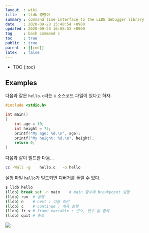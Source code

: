 ```yaml
---
layout  : wiki
title   : lldb 명령어
summary : command line interface to the LLDB debugger library
date    : 2020-09-28 15:48:54 +0900
updated : 2020-09-28 16:08:52 +0900
tag     : bash command c
toc     : true
public  : true
parent  : [[cmd]]
latex   : false
---
```

* TOC
{:toc}

## Examples

다음과 같은 `hello.c`라는 c 소스코드 파일이 있다고 하자.

```c
#include <stdio.h>

int main()
{
    int age = 10;
    int height = 72;
    printf("My age: %d.\n", age);
    printf("My height: %d.\n", height);
    return 0;
}
```

다음과 같이 빌드한 다음...

```sh
cc -Wall -g    hello.c   -o hello
```

실행 파일 `hello`가 빌드되면 디버거를 돌릴 수 있다.

```sh
$ lldb hello
(lldb) break set -n main    # main 함수에 breakpoint 설정
(lldb) run  # 실행
(lldb) n    # next : 다음 라인
(lldb) c    # continue : 계속 실행
(lldb) fr v # frame variable : 변수, 변수 값 출력
(lldb) quit # 종료
```

![]( /resource/wiki/lldb-cmd/break.jpg )


